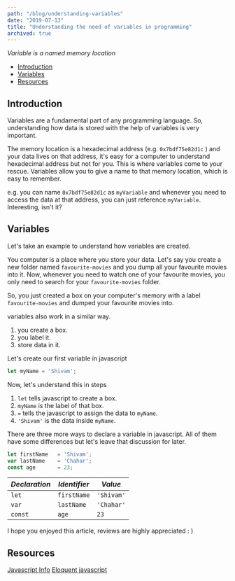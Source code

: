 ```yaml
---
path: "/blog/understanding-variables"
date: "2019-07-13"
title: "Understanding the need of variables in programming"
archived: true
---
```


*Variable is a named memory location*

- [Introduction](#introduction)
- [Variables](#variables)
- [Resources](#resources)

## Introduction

Variables are a fundamental part of any programming language. So, understanding how data is stored with the help of variables is very important.

The memory location is a hexadecimal address (e.g. `0x7bdf75e82d1c` ) and your data lives on that address, it's easy for a computer to understand hexadecimal address but not for you. This is where variables come to your rescue. Variables allow you to give a name to that memory location, which is easy to remember.

e.g. you can name `0x7bdf75e82d1c` as `myVariable` and whenever you need to access the data at that address, you can just reference `myVariable`. Interesting, isn't it?

## Variables

Let's take an example to understand how variables are created.

You computer is a place where you store your data. Let's say you create a new folder named `favourite-movies` and you dump all your favourite movies into it. Now, whenever you need to watch one of your favourite movies, you only need to search for your `favourite-movies` folder.

So, you just created a box on your computer's memory with a label `favourite-movies` and dumped your favourite movies into. 

variables also work in a similar way.

1. you create a box.
2. you label it.
3. store data in it.

Let's create our first variable in javascript

```js
let myName = 'Shivam';
```

Now, let's understand this in steps

1. `let` tells javascript to create a box.
2. `myName` is the label of that box.
3. `=` tells the javascript to assign the data to `myName`.
4. `'Shivam'` is the data inside `myName`.

There are three more ways to declare a variable in javascript. All of them have some differences but let's leave that discussion for later.

```js
let firstName 	= 'Shivam';
var lastName 	= 'Chahar';
const age 		= 23;
```

*Declaration* | *Identifier* | *Value*
------ | ------ | ------
`let` | `firstName` | `'Shivam'`
`var` | `lastName` | `'Chahar'`
`const` | `age` | `23`


I hope you enjoyed this article, reviews are highly appreciated : )

## Resources
[Javascript Info](http://javascript.info/variables)
[Eloquent javascript](https://eloquentjavascript.net/)